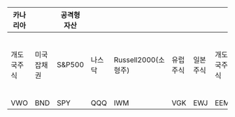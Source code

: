 |카나리아|	|공격형 자산||	|	|	|	|	|	|	|	|	|	|	|	|방어자산|	|	|
|--|--|--|--|--|--|--|--|--|--|--|--|--|--|--|--|--|--|--|
|개도국주식|	미국잡채권|	S&P500|	나스닥|	Russell2000(소형주)|	유럽주식|	일본주식|	개도국주식|	미국리츠|	금|	원자재|	하이일드채|	회사채|	미국장기채|	미국단기국채|	미국중기국채|	회사채|
|VWO|	BND|	SPY|	QQQ|	IWM|	VGK|	EWJ|	EEM|	VNQ|	GLD|	DBC|	HYG|	LQD|	TLT|	SHY|	IEF|	LQD|
